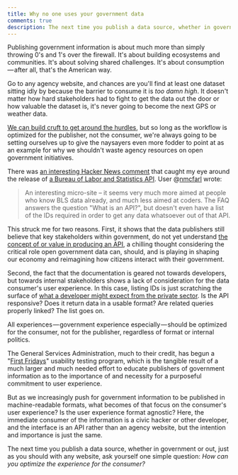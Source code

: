 ```yaml
---
title: Why no one uses your government data
comments: true
description: The next time you publish a data source, whether in government or out, ask yourself one simple question. How can you optimize the experience for the data consumer?
---
```


Publishing government information is about much more than simply throwing 0's and 1's over the firewall. It's about building ecosystems and communities. It's about solving shared challenges. It's about consumption — after all, that's the American way.

Go to any agency website, and chances are you'll find at least one dataset sitting idly by because the barrier to consume it is *too damn high*. It doesn't matter how hard stakeholders had to fight to get the data out the door or how valuable the dataset is, it's never going to become the next GPS or weather data.

[We can build cruft to get around the hurdles](https://ben.balter.com/2013/07/01/technologys-the-easy-part/), but so long as the workflow is optimized for the publisher, not the consumer, we're always going to be setting ourselves up to give the naysayers even more fodder to point at as an example for why we shouldn't waste agency resources on open government initiatives.

There was [an interesting Hacker News comment](https://news.ycombinator.com/item?id=6385623) that caught my eye around the release of [a Bureau of Labor and Statistics API](http://www.bls.gov/developers/api_FAQs.htm). User @[nmcfarl](https://news.ycombinator.com/user?id=nmcfarl) wrote:

> An interesting micro-site – it seems very much more aimed at people who know BLS data already, and much less aimed at coders. The FAQ answers the question "What is an API?", but doesn't even have a list of the IDs required in order to get any data whatsoever out of that API.

This struck me for two reasons. First, it shows that the data publishers still believe that key stakeholders within government, do not yet understand [the concept of or value in producing an API](http://www.youtube.com/watch?v=nyqHClC_UXo), a chilling thought considering the critical role open government data can, should, and is playing in shaping our economy and reimagining how citizens interact with their government.

Second, the fact that the documentation is geared not towards developers, but towards internal stakeholders shows a lack of consideration for the data consumer's user experience. In this case, listing IDs is just scratching the surface of [what a developer might expect from the private sector](http://developer.github.com/). Is the API responsive? Does it return data in a usable format? Are related queries properly linked? The list goes on.

All experiences — government experience especially — should be optimized for the consumer, not for the publisher, regardless of format or internal politics.

The General Services Administration, much to their credit, has begun a "[First Fridays](http://www.usability.gov/how-to-and-tools/guidance/gsa-first-fridays-program.html)" usability testing program, which is the tangible result of a much larger and much needed effort to educate publishers of government information as to the importance of and necessity for a purposeful commitment to user experience.

But as we increasingly push for government information to be published in machine-readable formats, what becomes of that focus on the consumer's user experience? Is the user experience format agnostic? Here, the immediate consumer of the information is a civic hacker or other developer, and the interface is an API rather than an agency website, but the intention and importance is just the same.

The next time you publish a data source, whether in government or out, just as you should with any website, ask yourself one simple question: *How can you optimize the experience for the consumer?*
